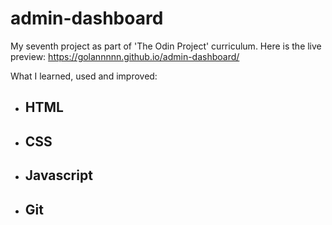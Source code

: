 # admin-dashboard
My seventh project as part of 'The Odin Project' curriculum. 
Here is the live preview: https://golannnnn.github.io/admin-dashboard/

What I learned, used and improved:
- HTML
  - 
- CSS
  -
- Javascript
  -
- Git
  -
